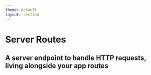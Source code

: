 ```yaml
---
theme: default
layout: section
---
```


# Server Routes

## A server endpoint to handle HTTP requests, living alongside your app routes